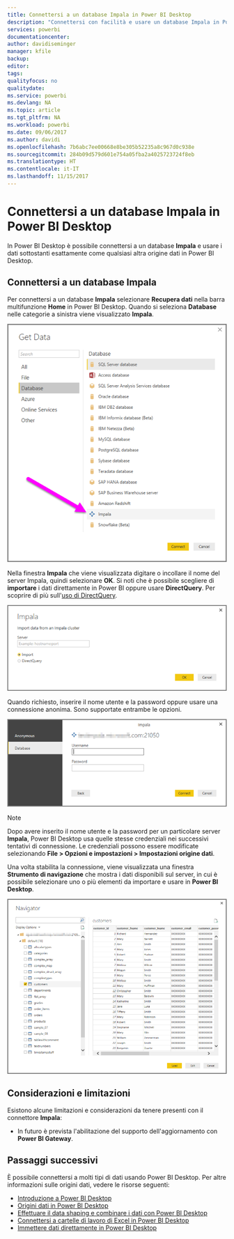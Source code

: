 ```yaml
---
title: Connettersi a un database Impala in Power BI Desktop
description: "Connettersi con facilità e usare un database Impala in Power BI Desktop"
services: powerbi
documentationcenter: 
author: davidiseminger
manager: kfile
backup: 
editor: 
tags: 
qualityfocus: no
qualitydate: 
ms.service: powerbi
ms.devlang: NA
ms.topic: article
ms.tgt_pltfrm: NA
ms.workload: powerbi
ms.date: 09/06/2017
ms.author: davidi
ms.openlocfilehash: 7b6abc7ee00668e8be305b52235a8c967d0c938e
ms.sourcegitcommit: 284b09d579d601e754a05fba2a4025723724f8eb
ms.translationtype: HT
ms.contentlocale: it-IT
ms.lasthandoff: 11/15/2017
---
```

# <a name="connect-to-an-impala-database-in-power-bi-desktop"></a>Connettersi a un database Impala in Power BI Desktop
In Power BI Desktop è possibile connettersi a un database **Impala** e usare i dati sottostanti esattamente come qualsiasi altra origine dati in Power BI Desktop.

## <a name="connect-to-an-impala-database"></a>Connettersi a un database Impala
Per connettersi a un database **Impala** selezionare **Recupera dati** nella barra multifunzione **Home** in Power BI Desktop. Quando si seleziona **Database** nelle categorie a sinistra viene visualizzato **Impala**.

![](media/desktop-connect-impala/connect_impala_2.png)

Nella finestra **Impala** che viene visualizzata digitare o incollare il nome del server Impala, quindi selezionare **OK**. Si noti che è possibile scegliere di **importare** i dati direttamente in Power BI oppure usare **DirectQuery**. Per scoprire di più sull'[uso di DirectQuery](desktop-use-directquery.md).

![](media/desktop-connect-impala/connect_impala_3a.png)

Quando richiesto, inserire il nome utente e la password oppure usare una connessione anonima. Sono supportate entrambe le opzioni.

![](media/desktop-connect-impala/connect_impala_4.png)

> [!NOTE]
> Dopo avere inserito il nome utente e la password per un particolare server **Impala**, Power BI Desktop usa quelle stesse credenziali nei successivi tentativi di connessione. Le credenziali possono essere modificate selezionando **File > Opzioni e impostazioni > Impostazioni origine dati**.
> 
> 

Una volta stabilita la connessione, viene visualizzata una finestra **Strumento di navigazione** che mostra i dati disponibili sul server, in cui è possibile selezionare uno o più elementi da importare e usare in **Power BI Desktop**.

![](media/desktop-connect-impala/connect_impala_5.png)

## <a name="considerations-and-limitations"></a>Considerazioni e limitazioni
Esistono alcune limitazioni e considerazioni da tenere presenti con il connettore **Impala**:

* In futuro è prevista l'abilitazione del supporto dell'aggiornamento con **Power BI Gateway**.

## <a name="next-steps"></a>Passaggi successivi
È possibile connettersi a molti tipi di dati usando Power BI Desktop. Per altre informazioni sulle origini dati, vedere le risorse seguenti:

* [Introduzione a Power BI Desktop](desktop-getting-started.md)
* [Origini dati in Power BI Desktop](desktop-data-sources.md)
* [Effettuare il data shaping e combinare i dati con Power BI Desktop](desktop-shape-and-combine-data.md)
* [Connettersi a cartelle di lavoro di Excel in Power BI Desktop](desktop-connect-excel.md)   
* [Immettere dati direttamente in Power BI Desktop](desktop-enter-data-directly-into-desktop.md)   

